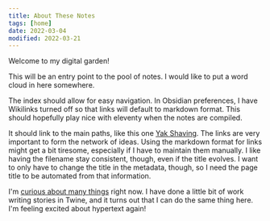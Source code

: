 ```yaml
---
title: About These Notes
tags: [home]
date: 2022-03-04
modified: 2022-03-21
---
```


Welcome to my digital garden!

This will be an entry point to the pool of notes. I would like to put a word cloud in here somewhere.

The index should allow for easy navigation. In Obsidian preferences, I have Wikilinks turned off so that links will default to markdown format. This should hopefully play nice with eleventy when the notes are compiled.

It should link to the main paths, like this one [Yak Shaving](202112111131.md). The links are very important to form the network of ideas. Using the markdown format for links might get a bit tiresome, especially if I have to maintain them manually. I like having the filename stay consistent, though, even if the title evolves. I want to only have to change the title in the metadata, though, so I need the page title to be automated from that information.

I'm [curious about many things](202112111306.md) right now. I have done a little bit of work writing stories in Twine, and it turns out that I can do the same thing here. I'm feeling excited about hypertext again!

